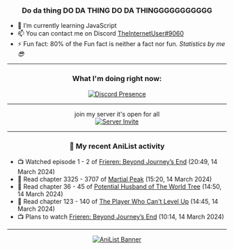 <div align="center">

### Do da thing DO DA THING DO DA THINGGGGGGGGGGG
</div>

- 🌱 I’m currently learning JavaScript
- 📫 You can contact me on Discord [TheInternetUser#9060](https://discord.com/users/534117072796385300)
- ⚡ Fun fact: 80% of the Fun fact is neither a fact nor fun. _Statistics by me 😎_
<hr>

<div align="center">

### What I'm doing right now:
[![Discord Presence](https://lanyard.cnrad.dev/api/534117072796385300)](https://discord.com/users/534117072796385300)
<hr>

join my server it's open for all <br>
[![Server Invite](https://invidget.switchblade.xyz/bfYgVHxrSs)](https://discord.gg/bfYgVHxrSs)

<hr>
  
### 🌸 My recent AniList activity

</div>

<!-- ANILIST_ACTIVITY:start -->

-   📺 Watched episode 1 - 2 of [Frieren: Beyond Journey’s End](https://anilist.co/anime/154587) (20:49, 14 March 2024)
-   📖 Read chapter 3325 - 3707 of [Martial Peak](https://anilist.co/manga/104494) (15:20, 14 March 2024)
-   📖 Read chapter 36 - 45 of [Potential Husband of The World Tree](https://anilist.co/manga/164510) (14:50, 14 March 2024)
-   📖 Read chapter 123 - 140 of [The Player Who Can't Level Up](https://anilist.co/manga/130511) (14:45, 14 March 2024)
-   📺 Plans to watch [Frieren: Beyond Journey’s End](https://anilist.co/anime/154587) (10:14, 14 March 2024)

<!-- ANILIST_ACTIVITY:end -->
<hr>

<div align="center">

[![AniList Banner](https://img.anili.st/User/929966)](https://anilist.co/user/TheInternetUser)

<!-- ![Profile views](https://gpvc.arturio.dev/TheInternetUse7) Since 2023-01-09 -->
<br>


</div>
